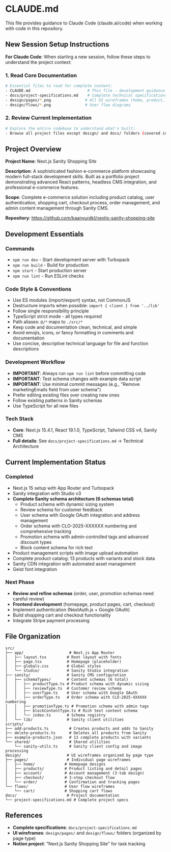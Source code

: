 # CLAUDE.md

This file provides guidance to Claude Code (claude.ai/code) when working with code in this repository.

## New Session Setup Instructions

**For Claude Code**: When starting a new session, follow these steps to understand the project context:

### 1. Read Core Documentation

```bash
# Essential files to read for complete context:
- CLAUDE.md                         # This file - development guidance
- docs/project-specifications.md    # Complete technical specifications
- design/pages/*.png               # All UI wireframes (home, product, cart, checkout, etc.)
- design/flows/*.png               # User flow diagrams
```

### 2. Review Current Implementation

```bash
# Explore the entire codebase to understand what's built:
- Browse all project files except design/ and docs/ folders (covered in step 1)
```

## Project Overview

**Project Name**: Next.js Sanity Shopping Site

**Description**: A sophisticated fashion e-commerce platform showcasing modern full-stack development skills. Built as a portfolio project demonstrating advanced React patterns, headless CMS integration, and professional e-commerce features.

**Scope**: Complete e-commerce solution including product catalog, user authentication, shopping cart, checkout process, order management, and admin content management through Sanity CMS.

**Repository**: https://github.com/kaanyurdkl/nextjs-sanity-shopping-site

## Development Essentials

### Commands

- `npm run dev` - Start development server with Turbopack
- `npm run build` - Build for production
- `npm start` - Start production server
- `npm run lint` - Run ESLint checks

### Code Style & Conventions

- Use ES modules (import/export) syntax, not CommonJS
- Destructure imports when possible: `import { client } from '../lib'`
- Follow single responsibility principle
- TypeScript strict mode - all types required
- Path aliases: `@/*` maps to `./src/*`
- Keep code and documentation clean, technical, and simple
- Avoid emojis, icons, or fancy formatting in comments and documentation
- Use concise, descriptive technical language for file and function descriptions

### Development Workflow

- **IMPORTANT**: Always run `npm run lint` before committing code
- **IMPORTANT**: Test schema changes with example data script
- **IMPORTANT**: Use minimal commit messages (e.g., "Remove marketingEmails field from user schema")
- Prefer editing existing files over creating new ones
- Follow existing patterns in Sanity schemas
- Use TypeScript for all new files

### Tech Stack

- **Core**: Next.js 15.4.1, React 19.1.0, TypeScript, Tailwind CSS v4, Sanity CMS
- **Full details**: See `docs/project-specifications.md` → Technical Architecture

## Current Implementation Status

### Completed

- Next.js 15 setup with App Router and Turbopack
- Sanity integration with Studio v3
- **Complete Sanity schema architecture (6 schemas total)**
  - Product schema with dynamic sizing system
  - Review schema for customer feedback
  - User schema with Google OAuth integration and address management
  - Order schema with CLO-2025-XXXXXX numbering and comprehensive tracking
  - Promotion schema with admin-controlled tags and advanced discount types
  - Block content schema for rich text
- Product management scripts with image upload automation
- Complete product catalog: 13 products with variants and stock data
- Sanity CDN integration with automated asset management
- Geist font integration

### Next Phase

- **Review and refine schemas** (order, user, promotion schemas need careful review)
- **Frontend development** (homepage, product pages, cart, checkout)
- Implement authentication (NextAuth.js + Google OAuth)
- Build shopping cart and checkout functionality
- Integrate Stripe payment processing

## File Organization

```
src/
├── app/                    # Next.js App Router
│   ├── layout.tsx         # Root layout with fonts
│   ├── page.tsx           # Homepage (placeholder)
│   ├── globals.css        # Global styles
│   └── studio/            # Sanity Studio integration
├── sanity/                # Sanity CMS configuration
│   ├── schemaTypes/       # Content schemas (6 total)
│   │   ├── productType.ts # Product schema with dynamic sizing
│   │   ├── reviewType.ts  # Customer review schema
│   │   ├── userType.ts    # User schema with Google OAuth
│   │   ├── orderType.ts   # Order schema with CLO-2025-XXXXXX numbering
│   │   ├── promotionType.ts # Promotion schema with admin tags
│   │   ├── blockContentType.ts # Rich text content schema
│   │   └── index.ts       # Schema registry
│   └── lib/               # Sanity client utilities
scripts/
├── add-products.ts         # Creates products and adds to Sanity
├── delete-products.ts      # Deletes all products from Sanity
├── example-products.json   # 13 complete products with variants
└── shared/                 # Shared utilities
    └── sanity-utils.ts     # Sanity client config and image processing
design/                    # UI wireframes organized by page type
├── pages/                 # Individual page wireframes
│   ├── home/             # Homepage designs
│   ├── products/         # Product listing and detail pages
│   ├── account/          # Account management (3-tab design)
│   ├── checkout/         # 3-step checkout flow
│   └── order/            # Confirmation and tracking pages
└── flows/                # User flow wireframes
    └── cart/             # Shopping cart flows
docs/                      # Project documentation
└── project-specifications.md # Complete project specs
```

## References

- **Complete specifications**: `docs/project-specifications.md`
- **UI wireframes**: `design/pages/` and `design/flows/` folders (organized by page type)
- **Notion project**: "Next.js Sanity Shopping Site" for task tracking
